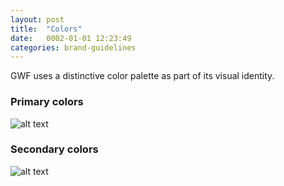 ```yaml
---
layout: post
title:  "Colors"
date:   0002-01-01 12:23:49
categories: brand-guidelines
---
```


GWF uses a distinctive color palette as part of its visual identity.

### Primary colors

![alt text][primary-colors]

### Secondary colors

![alt text][secondary-colors]


[primary-colors]: /gfw-style-guides/images/posts/colors/primary-colors.png "Primary colors"
[secondary-colors]: /gfw-style-guides/images/posts/colors/secondary-colors.png "Secondary colors"
